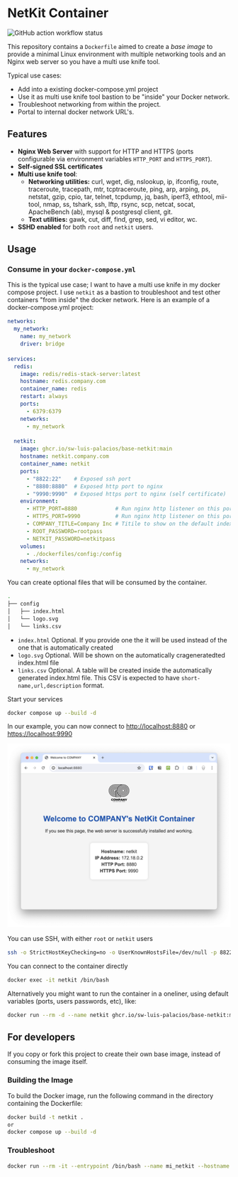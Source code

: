 # NetKit Container

![GitHub action workflow status](https://github.com/SW-Luis-Palacios/base-netkit/actions/workflows/docker-publish.yml/badge.svg)

This repository contains a `Dockerfile` aimed to create a *base image* to provide a minimal Linux environment with multiple networking tools and an Nginx web server so you have a multi use knife tool.

Typical use cases:

- Add into a existing docker-compose.yml project
- Use it as multi use knife tool bastion to be "inside" your Docker network.
- Troubleshoot networking from within the project.
- Portal to internal docker network URL's.

## Features

- **Nginx Web Server** with support for HTTP and HTTPS (ports configurable via environment variables `HTTP_PORT` and `HTTPS_PORT`).
- **Self-signed SSL certificates**
- **Multi use knife tool**:
  - **Networking utilities:** curl, wget, dig, nslookup, ip, ifconfig, route, traceroute, tracepath, mtr, tcptraceroute, ping, arp, arping, ps, netstat, gzip, cpio, tar, telnet, tcpdump, jq, bash, iperf3, ethtool, mii-tool, nmap, ss, tshark, ssh, lftp, rsync, scp, netcat, socat, ApacheBench (ab), mysql & postgresql client, git.
  - **Text utilities:** gawk, cut, diff, find, grep, sed, vi editor, wc.
- **SSHD enabled** for both `root` and `netkit` users.

## Usage

### Consume in your `docker-compose.yml`

This is the typical use case; I want to have a multi use knife in my docker compose project. I use `netkit` as a bastion to troubleshoot and test other containers "from inside" the docker network. Here is an example of a docker-compose.yml project:

```yaml
networks:
  my_network:
    name: my_network
    driver: bridge

services:
  redis:
    image: redis/redis-stack-server:latest
    hostname: redis.company.com
    container_name: redis
    restart: always
    ports:
      - 6379:6379
    networks:
      - my_network

  netkit:
    image: ghcr.io/sw-luis-palacios/base-netkit:main
    hostname: netkit.company.com
    container_name: netkit
    ports:
      - "8822:22"    # Exposed ssh port
      - "8880:8880"  # Exposed http port to nginx
      - "9990:9990"  # Exposed https port to nginx (self certificate)
    environment:
      - HTTP_PORT=8880            # Run nginx http listener on this port
      - HTTPS_PORT=9990           # Run nginx http listener on this port
      - COMPANY_TITLE=Company Inc # Titile to show on the default index.html
      - ROOT_PASSWORD=rootpass
      - NETKIT_PASSWORD=netkitpass
    volumes:
      - ./dockerfiles/config:/config
    networks:
      - my_network
```

You can create optional files that will be consumed by the container.

```zsh
.
├── config
│   ├── index.html
│   └── logo.svg
│   └── links.csv
```

- `index.html` Optional. If you provide one the it will be used instead of the one that is automatically created
- `logo.svg` Optional. Will be shown on the automatically crageneratedted index.html file
- `links.csv` Optional. A table will be created inside the automatically generated index.html file. This CSV is expected to have `short-name,url,description` format.

Start your services

```sh
docker compose up --build -d
```

In our example, you can now connect to [http://localhost:8880](http://localhost:8880) or [https://localhost:9990](https://localhost:9990)

![Browser to the web server](./.assets/00.web.png)

You can use SSH, with either `root` or `netkit` users

```zsh
ssh -o StrictHostKeyChecking=no -o UserKnownHostsFile=/dev/null -p 8822 netkit@localhost
```

You can connect to the container directly

```zsh
docker exec -it netkit /bin/bash
```

Alternatively you might want to run the container in a oneliner, using default variables (ports, users passwords, etc), like:

```sh
docker run --rm -d --name netkit ghcr.io/sw-luis-palacios/base-netkit:main
```

## For developers

If you copy or fork this project to create their own base image, instead of consuming the image itself.

### Building the Image

To build the Docker image, run the following command in the directory containing the Dockerfile:

```sh
docker build -t netkit .
or
docker compose up --build -d
```

### Troubleshoot

```sh
docker run --rm -it --entrypoint /bin/bash --name mi_netkit --hostname netkit sw-luis-palacios/base-netkit:latest
```
